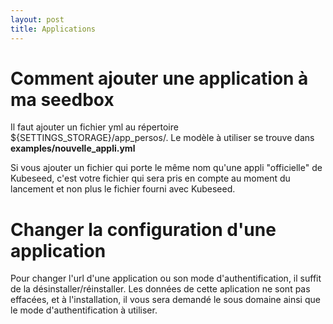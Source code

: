 ```yaml
---
layout: post
title: Applications
---
```

# Comment ajouter une application à ma seedbox

Il faut ajouter un fichier yml au répertoire ${SETTINGS_STORAGE}/app_persos/. Le modèle à utiliser se trouve dans **examples/nouvelle_appli.yml**

Si vous ajouter un fichier qui porte le même nom qu'une appli "officielle" de Kubeseed, c'est votre fichier qui sera pris en compte au moment du lancement et non plus le fichier fourni avec Kubeseed.

# Changer la configuration d'une application

Pour changer l'url d'une application ou son mode d'authentification, il suffit de la désinstaller/réinstaller. Les données de cette aplication ne sont pas effacées, et à l'installation, il vous sera demandé le sous domaine ainsi que le mode d'authentification à utiliser.

